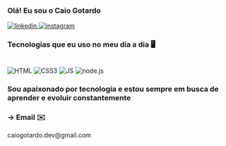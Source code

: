 

### Olá! Eu sou o Caio Gotardo 

[![ linkedin](https://img.shields.io/badge/LinkedIn-0077B5?style=for-the-badge&logo=linkedin&logoColor=white) ](https://www.linkedin.com/in/caio-gotardo-76605a2ba/)
[![ instagram](https://img.shields.io/badge/Instagram-E4405F?style=for-the-badge&logo=instagram&logoColor=white) ](https://www.instagram.com/caiogotardo__/)


### Tecnologias que eu uso no meu dia a dia 🖥️
<div style="display: iniline_block;"><br/>
  <img align="center" alt="HTML" src="https://img.shields.io/badge/HTML5-E34F26?style=for-the-badge&logo=html5&logoColor=white">
  <img align="center" alt="CSS3" src="https://img.shields.io/badge/CSS3-1572B6?style=for-the-badge&logo=css3&logoColor=white">
  <img align="center" alt="JS" src="https://img.shields.io/badge/JavaScript-F7DF1E?style=for-the-badge&logo=javascript&logoColor=black">
  <img align="center" alt="node.js" src="https://img.shields.io/badge/Node.js-43853D?style=for-the-badge&logo=node.js&logoColor=white">
  
</div>




### Sou apaixonado por tecnologia e estou sempre em busca de aprender e evoluir constantemente

### -> Email ✉️
<p>caiogotardo.dev@gmail.com</p>
